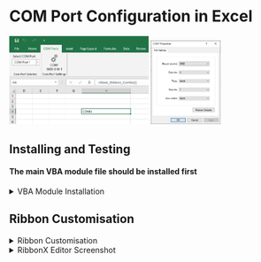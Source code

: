 # COM Port Configuration in Excel

<p float="left">
  <img src="/Images/COM_PORT_CONFIG.bmp" alt="COM_PORT_CONFIG" title="COM Port Configuration" width="50%" height="50%">
  <img src="/Images/COM_PROPERTIES.bmp" alt="COM_PROPERTIES" title="COM Port Properties" width="25%" height="25%">
</p>





## Installing and Testing

####  The main VBA module file should be installed first

<details><summary>VBA Module Installation</summary>
<p>

- Download [COM_PORT_ENUM_SETTINGS.bas](COM_PORT_ENUM_SETTINGS.bas) to a known location on your PC  
- Open a new Excel document   
- Enter the VBA Environment (Alt-F11)  
- From VBA Environment, view the Project Explorer (Control-R)  
- From Project Explorer, right-hand click and select Import File  
- Import the file COM_PORT_ENUM_SETTINGS.bas 
- Check that a new module `COM_PORT_ENUM_SETTINGS` is created and visible in the Modules folder
- VBA6 only - delete `PtrSafe` keyword in function definition   
- Close and return to Excel (Alt-Q)  
- IMPORTANT - save document as type Macro-Enabled with a file name of your choice 

  </p>
  </details>

## Ribbon Customisation

<details><summary>Ribbon Customisation</summary>
<p>

#### Adding custom Ribbon tab

The [Office RibbonX Editor](https://github.com/fernandreu/office-ribbonx-editor/releases/tag/v1.9.0) is recommended for Ribbon customisation.  

Download and install RibbonX following the instructions provided with it.  

Download the file [`RIBBON.xml`](/RIBBON/Ribbon.xml) in preparation for use.  

Follow the [instructions](/RIBBON/RibbonCustomisation.md) to install the `RIBBON.xml` customisation file.

</p>
</details>

<details><summary>RibbonX Editor Screenshot</summary>
<p>

**Successful Ribbon XML customisation and validation using RibbonX editor**  
  
<img src="/RIBBON/RIBBONX_CONFIG.bmp" alt="RibbonX" title="RibbonX Result" width="80%" height="80%">

</p>
</details>




